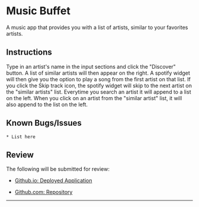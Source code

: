 # Music Buffet

A music app that provides you with a list of artists, similar to your favorites artists.


## Instructions
Type in an artist's name in the input sections and click the "Discover" button.
A list of similar artists will then appear on the right.
A spotify widget will then give you the option to play a song from the first artist on that list.
If you click the Skip track icon, the spotify widget will skip to the next artist on the "similar artists" list.
Everytime you search an artist it will append to a list on the left.
When you click on an artist from the "similar artist" list, it will also append to the list on the left.


## Known Bugs/Issues

```
* List here
```

## Review

The following will be submitted for review:

* [Github.io: Deployed Application](https://stmayfield.github.io/Music-Buffet/)

* [Github.com: Repository](https://github.com/stmayfield/Music-Buffet)

- - -